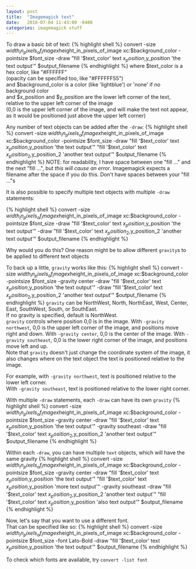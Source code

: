 ```yaml
---
layout: post
title:  "Imagemagick text"
date:   2018-07-04 11:43:00 -0400
categories: imagemagick stuff
---
```


To draw a basic bit of text:
{% highlight shell %}
convert -size $width_in_pixels_of_image x$height_in_pixels_of_image
        xc:$background_color
        -pointsize $font_size
        -draw "fill '$text_color'
                    text $x_position,$y_position
                    'the text output'"
        $output_filename
{% endhighlight %}
where $text_color is a hex color, like "#FFFFFF"  
(opacity can be specified too, like "#FFFFFF55")  
and $background_color is a color (like 'lightblue') or 'none' if no background color  
and $x_position and $y_position are the lower left corner of the text,  
relative to the upper left corner of the image  
(0,0 is the upper left corner of the image, and will make the text not appear, as it would be positioned just above the upper left corner)  

Any number of text objects can be added after the `-draw`:
{% highlight shell %}
convert -size $width_in_pixels_of_image x$height_in_pixels_of_image
        xc:$background_color
        -pointsize $font_size
        -draw "fill '$text_color'
                    text $x_position,$y_position
                    'the text output'"
              "fill '$text_color'
                    text $x_position_2,$y_position_2
                    'another text output'"
        $output_filename
{% endhighlight %}
NOTE: for readability, I have space between one "fill ..." and the next "fill ...", but
_this will cause an error_. Imagemagick expects a filename after the space if you do this. Don't have
spaces between your "fill ..."s

It is also possible to specify multiple text objects with multiple `-draw` statements:  

{% highlight shell %}
convert -size $width_in_pixels_of_image x$height_in_pixels_of_image
        xc:$background_color
        -pointsize $font_size
        -draw "fill '$text_color'
                    text $x_position,$y_position
                    'the text output'"
        -draw "fill '$text_color'
                    text $x_position_2,$y_position_2
                    'another text output'"
        $output_filename
{% endhighlight %}

Why would you do this? One reason might be to allow different `gravity`s to be applied to different text objects

To back up a little, `gravity` works like this:
{% highlight shell %}
convert -size $width_in_pixels_of_image x$height_in_pixels_of_image
        xc:$background_color
        -pointsize $font_size
        -gravity center
        -draw "fill '$text_color'
                    text $x_position,$y_position
                    'the text output'"
        -draw "fill '$text_color'
                    text $x_position_2,$y_position_2
                    'another text output'"
        $output_filename
{% endhighlight %}
`gravity` can be NorthWest, North, NorthEast, West, Center, East, SouthWest, South, or SouthEast.  
If no gravity is specified, default is NorthWest.  
`gravity` controls where position 0,0 is in the image. With `-gravity northwest`, 0,0 is the upper
left corner of the image, and positions move right and down. With `-gravity center`, 0,0 is the center of the image. With `-gravity southeast`, 0,0 is the lower right corner of the image, and positions move left and up.  
Note that `gravity` doesn't just change the coordinate system of the image, it also changes where on
the text object the text is positioned relative to the image.  

For example, with `-gravity northwest`, text is positioned relative to the lower left corner.  
With `-gravity southeast`, text is positioned relative to the lower right corner.  

With multiple `-draw` statements, each `-draw` can have its own `gravity`
{% highlight shell %}
convert -size $width_in_pixels_of_image x$height_in_pixels_of_image
        xc:$background_color
        -pointsize $font_size
        -gravity center
        -draw "fill '$text_color'
                    text $x_position,$y_position
                    'the text output'"
        -gravity southeast
        -draw "fill '$text_color'
                    text $x_position_2,$y_position_2
                    'another text output'"
        $output_filename
{% endhighlight %}

Within each `-draw`, you can have multiple `text` objects, which will have the same gravity
{% highlight shell %}
convert -size $width_in_pixels_of_image x$height_in_pixels_of_image
        xc:$background_color
        -pointsize $font_size
        -gravity center
        -draw "fill '$text_color'
                    text $x_position,$y_position
                    'the text output'"
              "fill '$text_color'
                    text $x_position,$y_position
                    'more text output'"
        -gravity southeast
        -draw "fill '$text_color'
                    text $x_position_2,$y_position_2
                    'another text output'"
              "fill '$text_color'
                    text $x_position,$y_position
                    'also text output'"
        $output_filename
{% endhighlight %}

Now, let's say that you want to use a different font.  
That can be specified like so:
{% highlight shell %}
convert -size $width_in_pixels_of_image x$height_in_pixels_of_image
        xc:$background_color
        -pointsize $font_size
        -font Lato-Bold
        -draw "fill '$text_color'
                    text $x_position,$y_position
                    'the text output'"
        $output_filename
{% endhighlight %}

To check which fonts are available, try `convert -list font`